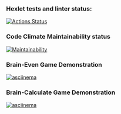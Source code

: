### Hexlet tests and linter status:

[![Actions Status](https://github.com/nazarisabbot/php-project-45/actions/workflows/hexlet-check.yml/badge.svg)](https://github.com/nazarisabbot/php-project-45/actions)

### Code Climate Maintainability status

[![Maintainability](https://api.codeclimate.com/v1/badges/9ea2631ae270bf9f98d2/maintainability)](https://codeclimate.com/github/nazarisabbot/php-project-45/maintainability)

### Brain-Even Game Demonstration

[![asciinema](https://asciinema.org/a/wEwa1SsNigPWyZQ5SZz7SP1dq.svg)](https://asciinema.org/a/wEwa1SsNigPWyZQ5SZz7SP1dq)

### Brain-Calculate Game Demonstration

[![asciinema](https://asciinema.org/a/Lx1pZ6ZbhbLKyF6kUJC8RaXJn.svg)](https://asciinema.org/a/Lx1pZ6ZbhbLKyF6kUJC8RaXJn)
